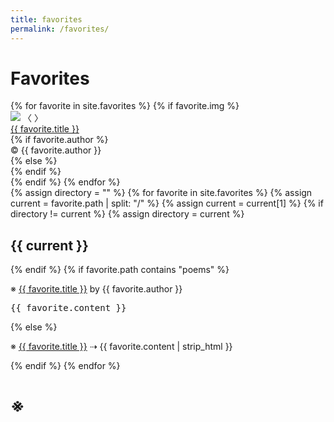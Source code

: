 ```yaml
---
title: favorites
permalink: /favorites/
---
```


# Favorites

<div class = "slideshow-container">
    {% for favorite in site.favorites %}
    {% if favorite.img %}
    <div class="mySlides fade">
        <div class="black-fade">
            <img class="slide" src="/assets/favorites/{{favorite.img}}"/>
            <a class="prev-slideshow" onclick="changeSlides(-1)">〈</a>
            <a class="next-slideshow" onclick="changeSlides(1)">〉</a>
        </div>
        <div class="text"><a href="{{ favorite.src }}">{{ favorite.title }}</a></div>
        {% if favorite.author %}
        <div class="text">© {{ favorite.author }}</div>
        {% else %}
        <div class="text"></div>
        {% endif %}
    </div>
    {% endif %}
    {% endfor %}
</div>

<div>
    {% assign directory = "" %}
    {% for favorite in site.favorites %}
    {% assign current = favorite.path | split: "/" %}
    {% assign current = current[1] %}
    {% if directory != current %}
    {% assign directory = current %}
    <h2>{{ current }}</h2>
    {% endif %}
    {% if favorite.path contains "poems" %}
    <p>※ <a href="{{ favorite.src }}">{{ favorite.title }}</a> by {{ favorite.author }}</p>
    <pre class="poem">{{ favorite.content }}</pre>
    {% else %}
    <p>※ <a href="{{ favorite.src }}">{{ favorite.title }}</a> ⇢ {{ favorite.content | strip_html }}</p>
    {% endif %}
    {% endfor %}
</div>

# ※

<script src="/assets/js/slideshow.js"></script>
